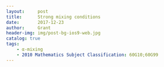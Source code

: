 ```yaml
---
layout:     post
title:      Strong mixing conditions
date:       2017-12-23
author:     Grant
header-img: img/post-bg-ios9-web.jpg
catalog: true
tags:
    - α-mixing
    - 2010 Mathematics Subject Classification: 60G10;60G99
---
```

